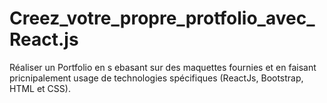 # Creez_votre_propre_protfolio_avec_React.js
Réaliser un Portfolio en s ebasant sur des maquettes fournies et en faisant pricnipalement usage de technologies spécifiques (ReactJs, Bootstrap, HTML et CSS).
